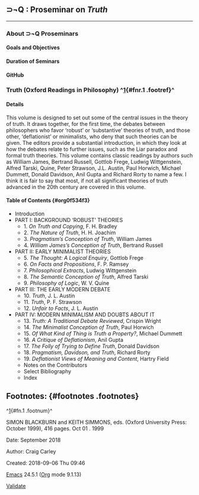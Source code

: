 <div id="content">

<div id="outline-container-org7f7fc17" class="outline-2">

## ⊃¬Q : Proseminar on *Truth*
-------------------------------------------

### About ⊃¬Q Proseminars 

#### Goals and Objectives 

#### Duration of Seminars

#### GitHub 

### Truth (Oxford Readings in Philosophy) ^[1](#fn.1){#fnr.1 .footref}^ 

#### Details 

<div id="text-org6119e20" class="outline-text-4">

This volume is designed to set out some of the central issues in the
theory of truth. It draws together, for the first time, the debates
between philosophers who favor ‘robust’ or ‘substantive’ theories of
truth, and those other, ‘deflationist’ or minimalists, who deny that
such theories can be given. The editors provide a substantial
introduction, in which they look at how the debates relate to further
issues, such as the Liar paradox and formal truth theories. This volume
contains classic readings by authors such as William James, Bertrand
Russell, Gottlob Frege, Ludwig Wittgenstein, Alfred Tarski, Quine, Peter
Strawson, J.L. Austin, Paul Horwich, Michael Dummett, Donald Davidson,
Anil Gupta and Richard Rorty to name a few. I think it is fair to say
that most, if not all significant theories of truth advanced in the 20th
century are covered in this volume.

</div>

#### Table of Contents {#org0f534f3}

<div id="text-org0f534f3" class="outline-text-4">

-   Introduction
-   PART I: BACKGROUND ‘ROBUST’ THEORIES
    -   1\. *On Truth and Copying*, F. H. Bradley
    -   2\. *The Nature of Truth*, H. H. Joachim
    -   3\. *Pragmatism’s Conception of Truth*, William James
    -   4\. *William James’s Conception of Truth*, Bertrand Russell
-   PART II: EARLY MINIMALIST THEORIES
    -   5\. *The Thought: A Logical Enquiry*, Gottlob Frege
    -   6\. *On Facts and Propositions*, F. P. Ramsey
    -   7\. *Philosophical Extracts*, Ludwig Wittgenstein
    -   8\. *The Semantic Conception of Truth*, Alfred Tarski
    -   9\. *Philosophy of Logic*, W. V. Quine
-   PART III: THE EARLY MODERN DEBATE
    -   10\. *Truth*, J. L. Austin
    -   11\. *Truth*, P. F. Strawson
    -   12\. *Unfair to Facts*, J. L. Austin
-   PART IV: MODERN MINIMALISM AND DOUBTS ABOUT IT
    -   13\. *Truth: A Traditional Debate Reviewed*, Crispin Wright
    -   14\. *The Minimalist Conception of Truth*, Paul Horwich
    -   15\. *Of What Kind of Thing is Truth a Property?*, Michael Dummett
    -   16\. *A Critique of Deflationism*, Anil Gupta
    -   17\. *The Folly of Trying to Define Truth*, Donald Davidson
    -   18\. *Pragmatism, Davidson, and Truth*, Richard Rorty
    -   19\. *Deflationist Views of Meaning and Content*, Hartry Field
    -   Notes on the Contributors
    -   Select Bibliography
    -   Index

</div>

<div id="footnotes">

Footnotes: {#footnotes .footnotes}
----------

<div id="text-footnotes">

<div class="footdef">

^[1](#fnr.1){#fn.1 .footnum}^
<div class="footpara">

SIMON BLACKBURN and KEITH SIMMONS, eds. (Oxford University Press:
October 1999), 416 pages. Oct 01 . 1999

</div>

</div>

</div>

</div>

</div>

<div id="postamble" class="status">

Date: September 2018

Author: Craig Carley

Created: 2018-09-06 Thu 09:46

[Emacs](https://www.gnu.org/software/emacs/) 24.5.1
([Org](https://orgmode.org) mode 9.1.13)

[Validate](http://validator.w3.org/check?uri=referer)

</div>
